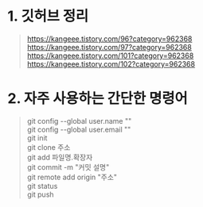 # 1. 깃허브 정리
> https://kangeee.tistory.com/96?category=962368    
> https://kangeee.tistory.com/97?category=962368    
> https://kangeee.tistory.com/101?category=962368    
> https://kangeee.tistory.com/102?category=962368    

# 2. 자주 사용하는 간단한 명령어
> git config --global user.name ""      
> git config --global user.email ""     
> git init    
> git clone 주소    
> git add 파일명.확장자    
> git commit -m "커밋 설명"    
> git remote add origin "주소"    
> git status    
> git push    